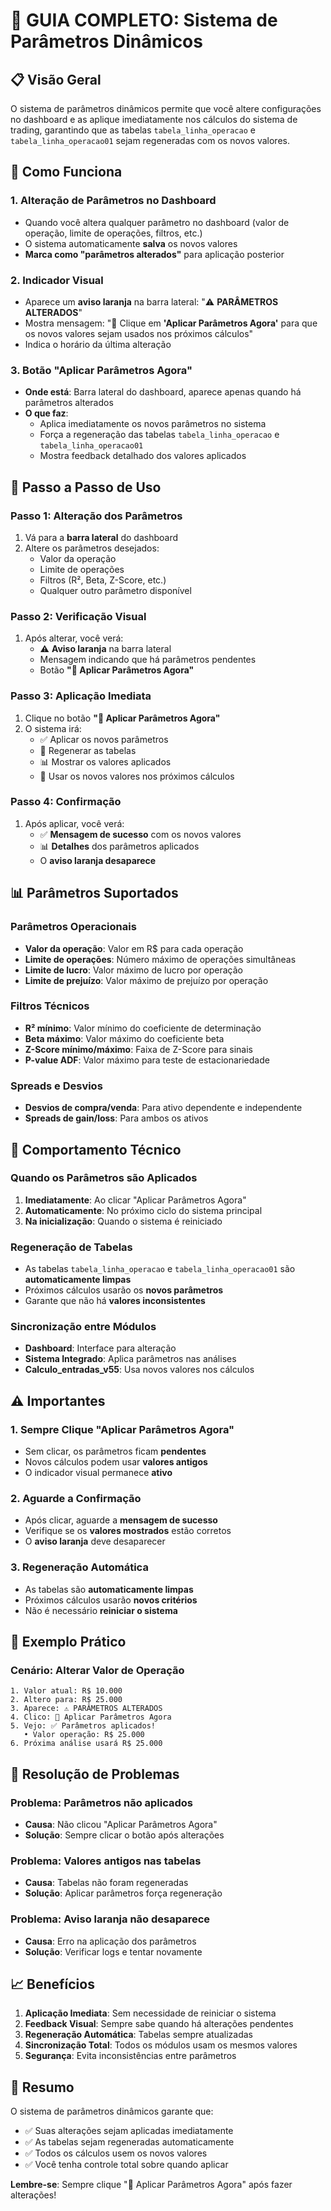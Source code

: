# 🔄 GUIA COMPLETO: Sistema de Parâmetros Dinâmicos

## 📋 Visão Geral

O sistema de parâmetros dinâmicos permite que você altere configurações no dashboard e as aplique imediatamente nos cálculos do sistema de trading, garantindo que as tabelas `tabela_linha_operacao` e `tabela_linha_operacao01` sejam regeneradas com os novos valores.

## 🎯 Como Funciona

### 1. **Alteração de Parâmetros no Dashboard**
- Quando você altera qualquer parâmetro no dashboard (valor de operação, limite de operações, filtros, etc.)
- O sistema automaticamente **salva** os novos valores
- **Marca como "parâmetros alterados"** para aplicação posterior

### 2. **Indicador Visual**
- Aparece um **aviso laranja** na barra lateral: "⚠️ **PARÂMETROS ALTERADOS**"
- Mostra mensagem: "🔄 Clique em **'Aplicar Parâmetros Agora'** para que os novos valores sejam usados nos próximos cálculos"
- Indica o horário da última alteração

### 3. **Botão "Aplicar Parâmetros Agora"**
- **Onde está**: Barra lateral do dashboard, aparece apenas quando há parâmetros alterados
- **O que faz**: 
  - Aplica imediatamente os novos parâmetros no sistema
  - Força a regeneração das tabelas `tabela_linha_operacao` e `tabela_linha_operacao01`
  - Mostra feedback detalhado dos valores aplicados

## 🚀 Passo a Passo de Uso

### Passo 1: Alteração dos Parâmetros
1. Vá para a **barra lateral** do dashboard
2. Altere os parâmetros desejados:
   - Valor da operação
   - Limite de operações
   - Filtros (R², Beta, Z-Score, etc.)
   - Qualquer outro parâmetro disponível

### Passo 2: Verificação Visual
1. Após alterar, você verá:
   - ⚠️ **Aviso laranja** na barra lateral
   - Mensagem indicando que há parâmetros pendentes
   - Botão **"🔄 Aplicar Parâmetros Agora"**

### Passo 3: Aplicação Imediata
1. Clique no botão **"🔄 Aplicar Parâmetros Agora"**
2. O sistema irá:
   - ✅ Aplicar os novos parâmetros
   - 🔄 Regenerar as tabelas
   - 📊 Mostrar os valores aplicados
   - 🎯 Usar os novos valores nos próximos cálculos

### Passo 4: Confirmação
1. Após aplicar, você verá:
   - ✅ **Mensagem de sucesso** com os novos valores
   - 📊 **Detalhes** dos parâmetros aplicados
   - O **aviso laranja desaparece**

## 📊 Parâmetros Suportados

### Parâmetros Operacionais
- **Valor da operação**: Valor em R$ para cada operação
- **Limite de operações**: Número máximo de operações simultâneas
- **Limite de lucro**: Valor máximo de lucro por operação
- **Limite de prejuízo**: Valor máximo de prejuízo por operação

### Filtros Técnicos
- **R² mínimo**: Valor mínimo do coeficiente de determinação
- **Beta máximo**: Valor máximo do coeficiente beta
- **Z-Score mínimo/máximo**: Faixa de Z-Score para sinais
- **P-value ADF**: Valor máximo para teste de estacionariedade

### Spreads e Desvios
- **Desvios de compra/venda**: Para ativo dependente e independente
- **Spreads de gain/loss**: Para ambos os ativos

## 🔧 Comportamento Técnico

### Quando os Parâmetros são Aplicados
1. **Imediatamente**: Ao clicar "Aplicar Parâmetros Agora"
2. **Automaticamente**: No próximo ciclo do sistema principal
3. **Na inicialização**: Quando o sistema é reiniciado

### Regeneração de Tabelas
- As tabelas `tabela_linha_operacao` e `tabela_linha_operacao01` são **automaticamente limpas**
- Próximos cálculos usarão os **novos parâmetros**
- Garante que não há **valores inconsistentes**

### Sincronização entre Módulos
- **Dashboard**: Interface para alteração
- **Sistema Integrado**: Aplica parâmetros nas análises
- **Calculo_entradas_v55**: Usa novos valores nos cálculos

## ⚠️ Importantes

### 1. **Sempre Clique "Aplicar Parâmetros Agora"**
- Sem clicar, os parâmetros ficam **pendentes**
- Novos cálculos podem usar **valores antigos**
- O indicador visual permanece **ativo**

### 2. **Aguarde a Confirmação**
- Após clicar, aguarde a **mensagem de sucesso**
- Verifique se os **valores mostrados** estão corretos
- O **aviso laranja** deve desaparecer

### 3. **Regeneração Automática**
- As tabelas são **automaticamente limpas**
- Próximos cálculos usarão **novos critérios**
- Não é necessário **reiniciar o sistema**

## 🎯 Exemplo Prático

### Cenário: Alterar Valor de Operação
```
1. Valor atual: R$ 10.000
2. Altero para: R$ 25.000
3. Aparece: ⚠️ PARÂMETROS ALTERADOS
4. Clico: 🔄 Aplicar Parâmetros Agora
5. Vejo: ✅ Parâmetros aplicados!
   • Valor operação: R$ 25.000
6. Próxima análise usará R$ 25.000
```

## 🚨 Resolução de Problemas

### Problema: Parâmetros não aplicados
- **Causa**: Não clicou "Aplicar Parâmetros Agora"
- **Solução**: Sempre clicar o botão após alterações

### Problema: Valores antigos nas tabelas
- **Causa**: Tabelas não foram regeneradas
- **Solução**: Aplicar parâmetros força regeneração

### Problema: Aviso laranja não desaparece
- **Causa**: Erro na aplicação dos parâmetros
- **Solução**: Verificar logs e tentar novamente

## 📈 Benefícios

1. **Aplicação Imediata**: Sem necessidade de reiniciar o sistema
2. **Feedback Visual**: Sempre sabe quando há alterações pendentes
3. **Regeneração Automática**: Tabelas sempre atualizadas
4. **Sincronização Total**: Todos os módulos usam os mesmos valores
5. **Segurança**: Evita inconsistências entre parâmetros

## 🏁 Resumo

O sistema de parâmetros dinâmicos garante que:
- ✅ Suas alterações sejam aplicadas imediatamente
- ✅ As tabelas sejam regeneradas automaticamente
- ✅ Todos os cálculos usem os novos valores
- ✅ Você tenha controle total sobre quando aplicar

**Lembre-se**: Sempre clique "🔄 Aplicar Parâmetros Agora" após fazer alterações!
